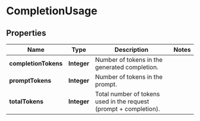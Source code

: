 # CompletionUsage

## Properties
Name | Type | Description | Notes
------------ | ------------- | ------------- | -------------
**completionTokens** | **Integer** | Number of tokens in the generated completion. | 
**promptTokens** | **Integer** | Number of tokens in the prompt. | 
**totalTokens** | **Integer** | Total number of tokens used in the request (prompt + completion). | 
